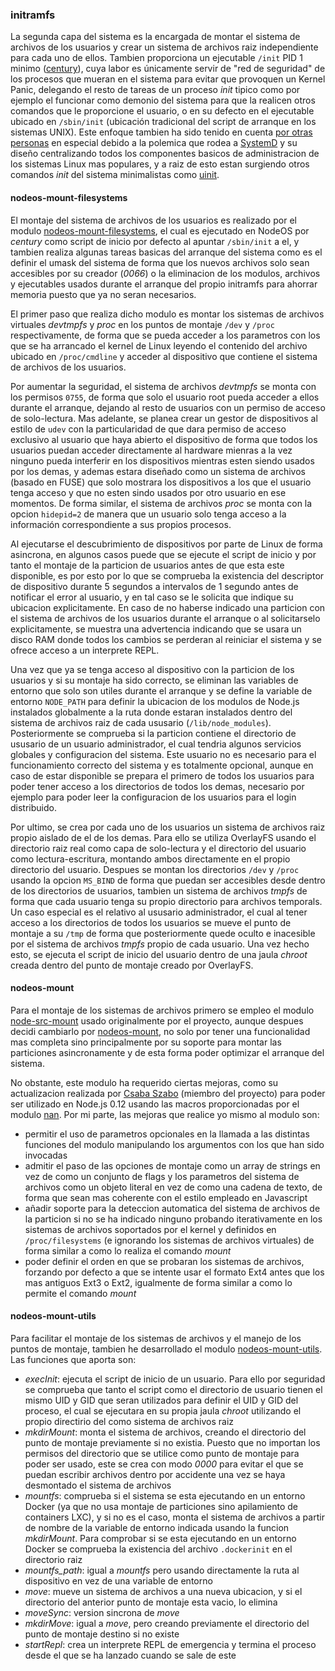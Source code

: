 ### initramfs

La segunda capa del sistema es la encargada de montar el sistema de archivos de
los usuarios y crear un sistema de archivos raiz independiente para cada uno de
ellos. Tambien proporciona un ejecutable ```/init``` PID 1 minimo
([century](https://github.com/piranna/node-century)), cuya labor es únicamente
servir de "red de seguridad" de los procesos que mueran en el sistema para
evitar que provoquen un Kernel Panic, delegando el resto de tareas de un proceso
*init* tipico como por ejemplo el funcionar como demonio del sistema para que la
realicen otros comandos que le proporcione el usuario, o en su defecto en el
ejecutable ubicado en ```/sbin/init``` (ubicación tradicional del script de
arranque en los sistemas UNIX). Este enfoque tambien ha sido tenido en cuenta
[por otras personas](http://ewontfix.com/14/) en especial debido a la polemica
que rodea a [SystemD](http://www.freedesktop.org/wiki/Software/systemd/) y su
diseño centralizando todos los componentes basicos de administracion de los
sistemas Linux mas populares, y a raiz de esto estan surgiendo otros comandos
*init* del sistema minimalistas como [uinit](https://github.com/siblynx/uinit).

#### nodeos-mount-filesystems

El montaje del sistema de archivos de los usuarios es realizado por el modulo
[nodeos-mount-filesystems](https://github.com/piranna/nodeos-mount-filesystems),
el cual es ejecutado en NodeOS por *century* como script de inicio por defecto
al apuntar ```/sbin/init``` a el, y tambien realiza algunas tareas basicas del
arranque del sistema como es el definir el umask del sistema de forma que los
nuevos archivos solo sean accesibles por su creador (*0066*) o la eliminacion de
los modulos, archivos y ejecutables usados durante el arranque del propio
initramfs para ahorrar memoria puesto que ya no seran necesarios.

El primer paso que realiza dicho modulo es montar los sistemas de archivos
virtuales *devtmpfs* y *proc* en los puntos de montaje ```/dev``` y ```/proc```
respectivamente, de forma que se pueda acceder a los parametros con los que se
ha arrancado el kernel de Linux leyendo el contenido del archivo ubicado en
`/proc/cmdline` y acceder al dispositivo que contiene el sistema de archivos
de los usuarios.

Por aumentar la seguridad, el sistema de archivos *devtmpfs* se monta con los
permisos ```0755```, de forma que solo el usuario root pueda acceder a ellos
durante el arranque, dejando al resto de usuarios con un permiso de acceso de
solo-lectura. Mas adelante, se planea crear un gestor de dispositivos al estilo
de ```udev``` con la particularidad de que dara permiso de acceso exclusivo al
usuario que haya abierto el dispositivo de forma que todos los usuarios puedan
acceder directamente al hardware mienras a la vez ninguno pueda interferir en
los dispositivos mientras esten siendo usados por los demas, y ademas estara
diseñado como un sistema de archivos (basado en FUSE) que solo mostrara los
dispositivos a los que el usuario tenga acceso y que no esten sindo usados por
otro usuario en ese momentos. De forma similar, el sistema de archivos *proc* se
monta con la opcion ```hidepid=2``` de manera que un usuario solo tenga acceso a
la información correspondiente a sus propios procesos.

Al ejecutarse el descubrimiento de dispositivos por parte de Linux de forma
asincrona, en algunos casos puede que se ejecute el script de inicio y por tanto
el montaje de la particion de usuarios antes de que esta este disponible, es por
esto por lo que se comprueba la existencia del descriptor de dispositivo durante
5 segundos a intervalos de 1 segundo antes de notificar el error al usuario, y
en tal caso se le solicita que indique su ubicacion explicitamente. En caso de
no haberse indicado una particion con el sistema de archivos de los usuarios
durante el arranque o al solicitarselo explicitamente, se muestra una
advertencia indicando que se usara un disco RAM donde todos los cambios se
perderan al reiniciar el sistema y se ofrece acceso a un interprete REPL.

Una vez que ya se tenga acceso al dispositivo con la particion de los usuarios y
si su montaje ha sido correcto, se eliminan las variables de entorno que solo
son utiles durante el arranque y se define la variable de entorno
`NODE_PATH` para definir la ubicacion de los modulos de Node.js instalados
globalmente a la ruta donde estaran instalados dentro del sistema de archivos
raiz de cada ususario (```/lib/node_modules```). Posteriormente se comprueba si
la particion contiene el directorio de ususario de un usuario administrador, el
cual tendria algunos servicios globales y configuracion del sistema. Este
usuario no es necesario para el funcionamiento correcto del sistema y es
totalmente opcional, aunque en caso de estar disponible se prepara el primero de
todos los usuarios para poder tener acceso a los directorios de todos los demas,
necesario por ejemplo para poder leer la configuracion de los usuarios para el
login distribuido.

Por ultimo, se crea por cada uno de los usuarios un sistema de archivos raiz
propio aislado de el de los demas. Para ello se utiliza OverlayFS usando el
directorio raiz real como capa de solo-lectura y el directorio del usuario como
lectura-escritura, montando ambos directamente en el propio directorio del
usuario. Despues se montan los directorios ```/dev``` y ```/proc``` usando la
opcion ```MS_BIND``` de forma que puedan ser accesibles desde dentro de los
directorios de usuarios, tambien un sistema de archivos *tmpfs* de forma que
cada usuario tenga su propio directorio para archivos temporals. Un caso
especial es el relativo al ususario administrador, el cual al tener acceso a los
directorios de todos los usuarios se mueve el punto de montaje a su ```/tmp```
de forma que posteriormente quede oculto e inacesible por el sistema de archivos
*tmpfs* propio de cada usuario. Una vez hecho esto, se ejecuta el script de
inicio del usuario dentro de una jaula *chroot* creada dentro del punto de
montaje creado por OverlayFS.

#### nodeos-mount

Para el montaje de los sistemas de archivos primero se empleo el modulo
[node-src-mount](https://github.com/groundwater/node-src-mount) usado
originalmente por el proyecto, aunque despues decidi cambiarlo por
[nodeos-mount](https://github.com/NodeOS/nodeos-mount), no solo por tener una
funcionalidad mas completa sino principalmente por su soporte para montar las
particiones asincronamente y de esta forma poder optimizar el arranque del
sistema.

No obstante, este modulo ha requerido ciertas mejoras, como su actualizacion
realizada por [Csaba Szabo](https://github.com/netlovers) (miembro del proyecto)
para poder ser utilizado en Node.js 0.12 usando las macros proporcionadas por el
modulo [nan](https://github.com/nodejs/nan). Por mi parte, las mejoras que
realice yo mismo al modulo son:

* permitir el uso de parametros opcionales en la llamada a las distintas
  funciones del modulo manipulando los argumentos con los que han sido invocadas
* admitir el paso de las opciones de montaje como un array de strings en vez de
  como un conjunto de flags y los parametros del sistema de archivos como un
  objeto literal en vez de como una cadena de texto, de forma que sean mas
  coherente con el estilo empleado en Javascript
* añadir soporte para la deteccion automatica del sistema de archivos de la
  particion si no se ha indicado ninguno probando iterativamente en los sistemas
  de archivos soportados por el kernel y definidos en ```/proc/filesystems``` (e
  ignorando los sistemas de archivos virtuales) de forma similar a como lo
  realiza el comando *mount*
* poder definir el orden en que se probaran los sistemas de archivos, forzando
  por defecto a que se intente usar el formato Ext4 antes que los mas antiguos
  Ext3 o Ext2, igualmente de forma similar a como lo permite el comando *mount*

#### nodeos-mount-utils

Para facilitar el montaje de los sistemas de archivos y el manejo de los puntos
de montaje, tambien he desarrollado el modulo
[nodeos-mount-utils](https://github.com/NodeOS/nodeos-mount-utils). Las
funciones que aporta son:

* *execInit*: ejecuta el script de inicio de un usuario. Para ello por seguridad
  se comprueba que tanto el script como el directorio de usuario tienen el mismo
  UID y GID que seran utilizados para definir el UID y GID del proceso, el cual
  se ejecutara en su propia jaula *chroot* utilizando el propio directirio del
  como sistema de archivos raiz
* *mkdirMount*: monta el sistema de archivos, creando el directorio del punto de
  montaje previamente si no existia. Puesto que no importan los permisos del
  directorio que se utilice como punto de montaje para poder ser usado, este se
  crea con modo *0000* para evitar el que se puedan escribir archivos dentro por
  accidente una vez se haya desmontado el sistema de archivos
* *mountfs*: comprueba si el sistema se esta ejecutando en un entorno Docker (ya
  que no usa montaje de particiones sino apilamiento de containers LXC), y si no
  es el caso, monta el sistema de archivos a partir de nombre de la variable de
  entorno indicada usando la funcion *mkdirMount*. Para comprobar si se esta
  ejecutando en un entorno Docker se comprueba la existencia del archivo
  `.dockerinit` en el directorio raiz
* *mountfs_path*: igual a *mountfs* pero usando directamente la ruta al
  dispositivo en vez de una variable de entorno
* *move*: mueve un sistema de archivos a una nueva ubicacion, y si el directorio
  del anterior punto de montaje esta vacio, lo elimina
* *moveSync*: version sincrona de *move*
* *mkdirMove*: igual a *move*, pero creando previamente el directorio del punto
  de montaje destino si no existe
* *startRepl*: crea un interprete REPL de emergencia y termina el proceso desde
  el que se ha lanzado cuando se sale de este
